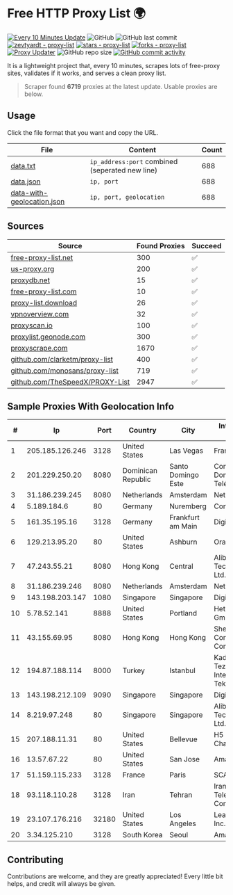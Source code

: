 
# Free HTTP Proxy List 🌍

[![Every 10 Minutes Update](https://github.com/mertguvencli/http-proxy-list/actions/workflows/main.yml/badge.svg?branch=main)](https://github.com/mertguvencli/http-proxy-list/actions/workflows/main.yml)
![GitHub](https://img.shields.io/github/license/mertguvencli/http-proxy-list)
![GitHub last commit](https://img.shields.io/github/last-commit/mertguvencli/http-proxy-list)
[![zevtyardt - proxy-list](https://img.shields.io/static/v1?label=zevtyardt&message=proxy-list&color=blue&logo=github)](https://github.com/zevtyardt/proxy-list "Go to GitHub repo")
[![stars - proxy-list](https://img.shields.io/github/stars/zevtyardt/proxy-list?style=social)](https://github.com/zevtyardt/proxy-list)
[![forks - proxy-list](https://img.shields.io/github/forks/zevtyardt/proxy-list?style=social)](https://github.com/zevtyardt/proxy-list)
[![Proxy Updater](https://github.com/zevtyardt/proxy-list/workflows/Proxy%20Updater/badge.svg)](https://github.com/zevtyardt/proxy-list/actions?query=workflow:"Proxy+Updater")
![GitHub repo size](https://img.shields.io/github/repo-size/zevtyardt/proxy-list)
[![GitHub commit activity](https://img.shields.io/github/commit-activity/m/zevtyardt/proxy-list?logo=commits)](https://github.com/zevtyardt/proxy-list/commits/main)

It is a lightweight project that, every 10 minutes, scrapes lots of free-proxy sites, validates if it works, and serves a clean proxy list.

> Scraper found **6719** proxies at the latest update. Usable proxies are below.

## Usage

Click the file format that you want and copy the URL.

|File|Content|Count|
|----|-------|-----|
|[data.txt](https://raw.githubusercontent.com/mertguvencli/http-proxy-list/main/proxy-list/data.txt)|`ip_address:port` combined (seperated new line)|688|
|[data.json](https://raw.githubusercontent.com/mertguvencli/http-proxy-list/main/proxy-list/data.json)|`ip, port`|688|
|[data-with-geolocation.json](https://raw.githubusercontent.com/mertguvencli/http-proxy-list/main/proxy-list/data-with-geolocation.json)|`ip, port, geolocation`|688|

## Sources

|Source|Found Proxies|Succeed|
|------|-------------|-------|
|[free-proxy-list.net](https://free-proxy-list.net)|300|✅|
|[us-proxy.org](https://www.us-proxy.org)|200|✅|
|[proxydb.net](http://proxydb.net)|15|✅|
|[free-proxy-list.com](https://free-proxy-list.com/?page=&port=&type%5B%5D=http&type%5B%5D=https&up_time=0&search=Search)|10|✅|
|[proxy-list.download](https://www.proxy-list.download/HTTP)|26|✅|
|[vpnoverview.com](https://vpnoverview.com/privacy/anonymous-browsing/free-proxy-servers)|32|✅|
|[proxyscan.io](https://www.proxyscan.io)|100|✅|
|[proxylist.geonode.com](https://proxylist.geonode.com/api/proxy-list?limit=300&page=1&sort_by=lastChecked&sort_type=desc&protocols=http,https)|300|✅|
|[proxyscrape.com](https://api.proxyscrape.com/v2/?request=displayproxies&protocol=http&timeout=10000&country=all&ssl=all&anonymity=all)|1670|✅|
|[github.com/clarketm/proxy-list](https://raw.githubusercontent.com/clarketm/proxy-list/master/proxy-list-raw.txt)|400|✅|
|[github.com/monosans/proxy-list](https://raw.githubusercontent.com/monosans/proxy-list/main/proxies/http.txt)|719|✅|
|[github.com/TheSpeedX/PROXY-List](https://raw.githubusercontent.com/TheSpeedX/PROXY-List/master/http.txt)|2947|✅|


## Sample Proxies With Geolocation Info

|#|Ip|Port|Country|City|Internet Service Provider|
|-|--|----|-------|----|-------------------------|
|1|205.185.126.246|3128|United States|Las Vegas|FranTech Solutions|
|2|201.229.250.20|8080|Dominican Republic|Santo Domingo Este|Compañía Dominicana de Teléfonos S. A.|
|3|31.186.239.245|8080|Netherlands|Amsterdam|NetSkope Inc|
|4|5.189.184.6|80|Germany|Nuremberg|Contabo GmbH|
|5|161.35.195.16|3128|Germany|Frankfurt am Main|DigitalOcean, LLC|
|6|129.213.95.20|80|United States|Ashburn|Oracle Corporation|
|7|47.243.55.21|8080|Hong Kong|Central|Alibaba (US) Technology Co., Ltd.|
|8|31.186.239.246|8080|Netherlands|Amsterdam|NetSkope Inc|
|9|143.198.203.147|1080|Singapore|Singapore|DigitalOcean, LLC|
|10|5.78.52.141|8888|United States|Portland|Hetzner Online GmbH|
|11|43.155.69.95|8080|Hong Kong|Hong Kong|Shenzhen Tencent Computer Systems Company Limited|
|12|194.87.188.114|8000|Turkey|Istanbul|Kadir Huseyin Tezcan Nosspeed Internet Teknolojileri|
|13|143.198.212.109|9090|Singapore|Singapore|DigitalOcean, LLC|
|14|8.219.97.248|80|Singapore|Singapore|Alibaba (US) Technology Co., Ltd.|
|15|207.188.11.31|80|United States|Bellevue|H5 Data Centers - Chandler LLC|
|16|13.57.67.22|80|United States|San Jose|Amazon.com, Inc.|
|17|51.159.115.233|3128|France|Paris|SCALEWAY|
|18|93.118.110.28|3128|Iran|Tehran|Iran Telecommunication Company PJS|
|19|23.107.176.216|32180|United States|Los Angeles|Leaseweb USA, Inc.|
|20|3.34.125.210|3128|South Korea|Seoul|Amazon.com, Inc.|



## Contributing

Contributions are welcome, and they are greatly appreciated! Every
little bit helps, and credit will always be given.

